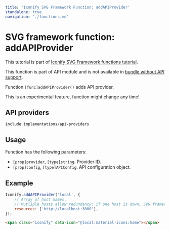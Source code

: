 ```yaml
title: 'Iconify SVG Framework Function: addAPIProvider'
standalone: true
navigation: './functions.md'
```

# SVG framework function: addAPIProvider

This tutorial is part of [Iconify SVG Framework functions tutorial](./functions.md#api).

This function is part of API module and is not available in [bundle without API support](./without-api.md).

Function `[func]addAPIProvider()` adds API provider.

This is an experimental feature, function might change any time!

## API providers

`include implementations/api-providers`

## Usage

Function has the following parameters:

- `[prop]provider`, `[type]string`. Provider ID.
- `[prop]config`, `[type]APIConfig`. API configuration object.

## Example

```js
Iconify.addAPIProvider('local', {
	// Array of host names.
	// Mutliple hosts allow redundancy: if one host is down, SVG framework will query another host.
	resources: ['http://localhost:3000'],
});
```

```html
<span class="iconify" data-icon="@local:material-icons:home"></span>
```
